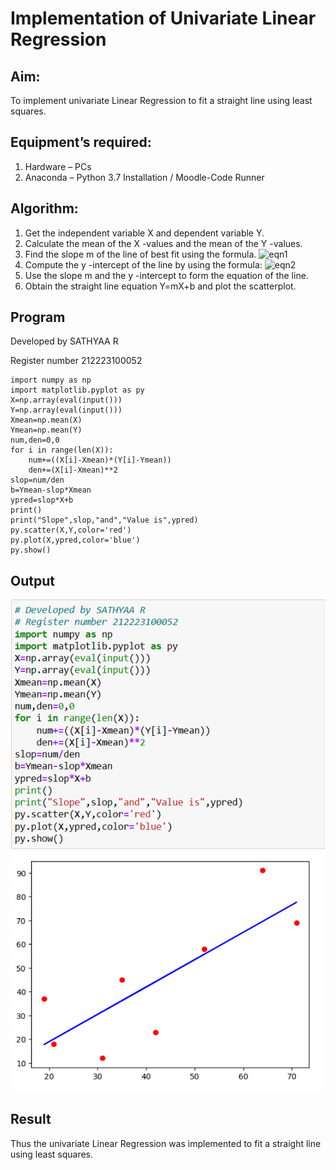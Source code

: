# Implementation of Univariate Linear Regression
## Aim:
To implement univariate Linear Regression to fit a straight line using least squares.
## Equipment’s required:
1.	Hardware – PCs
2.	Anaconda – Python 3.7 Installation / Moodle-Code Runner
## Algorithm:
1.	Get the independent variable X and dependent variable Y.
2.	Calculate the mean of the X -values and the mean of the Y -values.
3.	Find the slope m of the line of best fit using the formula.
 ![eqn1](./eq1.jpg)
4.	Compute the y -intercept of the line by using the formula:
![eqn2](./eq2.jpg)  
5.	Use the slope m and the y -intercept to form the equation of the line.
6.	Obtain the straight line equation Y=mX+b and plot the scatterplot.
## Program

Developed by SATHYAA R

Register number 212223100052

```
import numpy as np
import matplotlib.pyplot as py
X=np.array(eval(input()))
Y=np.array(eval(input()))
Xmean=np.mean(X)
Ymean=np.mean(Y)
num,den=0,0
for i in range(len(X)):
    num+=((X[i]-Xmean)*(Y[i]-Ymean))
    den+=(X[i]-Xmean)**2
slop=num/den
b=Ymean-slop*Xmean
ypred=slop*X+b
print()
print("Slope",slop,"and","Value is",ypred)
py.scatter(X,Y,color='red')
py.plot(X,ypred,color='blue')
py.show()
```
## Output

![alt text](<Screenshot 2024-05-07 114935.png>)
![alt text](<Screenshot 2024-04-30 114856.png>)

## Result
Thus the univariate Linear Regression was implemented to fit a straight line using least squares.
